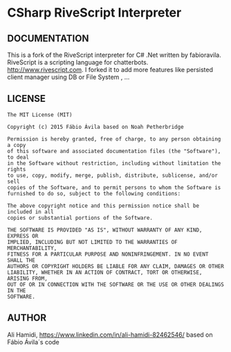 # CSharp RiveScript Interpreter

## DOCUMENTATION

This is a fork of the RiveScript interpreter for C# .Net written by fabioravila. 
RiveScript is a scripting language for chatterbots. http://www.rivescript.com. 
I forked it to add more features like persisted client manager using DB or File System , ...

## LICENSE

```
The MIT License (MIT)

Copyright (c) 2015 Fábio Ávila based on Noah Petherbridge 

Permission is hereby granted, free of charge, to any person obtaining a copy
of this software and associated documentation files (the "Software"), to deal
in the Software without restriction, including without limitation the rights
to use, copy, modify, merge, publish, distribute, sublicense, and/or sell
copies of the Software, and to permit persons to whom the Software is
furnished to do so, subject to the following conditions:

The above copyright notice and this permission notice shall be included in all
copies or substantial portions of the Software.

THE SOFTWARE IS PROVIDED "AS IS", WITHOUT WARRANTY OF ANY KIND, EXPRESS OR
IMPLIED, INCLUDING BUT NOT LIMITED TO THE WARRANTIES OF MERCHANTABILITY,
FITNESS FOR A PARTICULAR PURPOSE AND NONINFRINGEMENT. IN NO EVENT SHALL THE
AUTHORS OR COPYRIGHT HOLDERS BE LIABLE FOR ANY CLAIM, DAMAGES OR OTHER
LIABILITY, WHETHER IN AN ACTION OF CONTRACT, TORT OR OTHERWISE, ARISING FROM,
OUT OF OR IN CONNECTION WITH THE SOFTWARE OR THE USE OR OTHER DEALINGS IN THE
SOFTWARE.
```

## AUTHOR

Ali Hamidi, https://www.linkedin.com/in/ali-hamidi-82462546/
based on Fábio Ávila´s code
